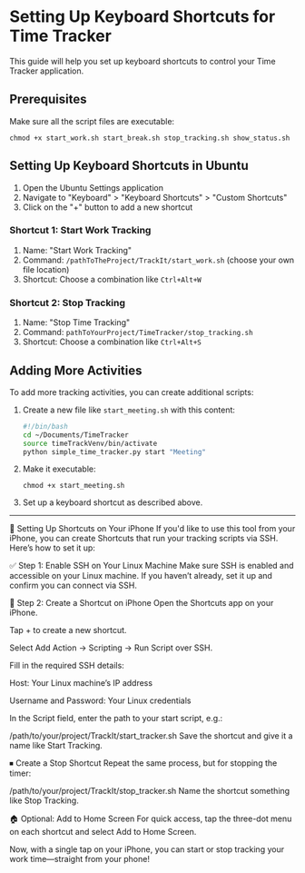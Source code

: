 # Setting Up Keyboard Shortcuts for Time Tracker

This guide will help you set up keyboard shortcuts to control your Time Tracker application.

## Prerequisites

Make sure all the script files are executable:
```
chmod +x start_work.sh start_break.sh stop_tracking.sh show_status.sh
```

## Setting Up Keyboard Shortcuts in Ubuntu

1. Open the Ubuntu Settings application
2. Navigate to "Keyboard" > "Keyboard Shortcuts" > "Custom Shortcuts"
3. Click on the "+" button to add a new shortcut

### Shortcut 1: Start Work Tracking

1. Name: "Start Work Tracking"
2. Command: `/pathToTheProject/TrackIt/start_work.sh` (choose your own file location)
3. Shortcut: Choose a combination like `Ctrl+Alt+W`

### Shortcut 2: Stop Tracking

1. Name: "Stop Time Tracking"
2. Command: `pathToYourProject/TimeTracker/stop_tracking.sh`
3. Shortcut: Choose a combination like `Ctrl+Alt+S`




## Adding More Activities

To add more tracking activities, you can create additional scripts:

1. Create a new file like `start_meeting.sh` with this content:
   ```bash
   #!/bin/bash
   cd ~/Documents/TimeTracker
   source timeTrackVenv/bin/activate
   python simple_time_tracker.py start "Meeting"
   ```

2. Make it executable:
   ```
   chmod +x start_meeting.sh
   ```

3. Set up a keyboard shortcut as described above.


-------------------------------------------------------------------------------------------------------------------------

📱 Setting Up Shortcuts on Your iPhone
If you'd like to use this tool from your iPhone, you can create Shortcuts that run your tracking scripts via SSH. Here’s how to set it up:

✅ Step 1: Enable SSH on Your Linux Machine
Make sure SSH is enabled and accessible on your Linux machine. If you haven’t already, set it up and confirm you can connect via SSH.

📲 Step 2: Create a Shortcut on iPhone
Open the Shortcuts app on your iPhone.

Tap + to create a new shortcut.

Select Add Action → Scripting → Run Script over SSH.

Fill in the required SSH details:

Host: Your Linux machine’s IP address

Username and Password: Your Linux credentials

In the Script field, enter the path to your start script, e.g.:

/path/to/your/project/TrackIt/start_tracker.sh
Save the shortcut and give it a name like Start Tracking.

⏹ Create a Stop Shortcut
Repeat the same process, but for stopping the timer:

/path/to/your/project/TrackIt/stop_tracker.sh
Name the shortcut something like Stop Tracking.

🏠 Optional: Add to Home Screen
For quick access, tap the three-dot menu on each shortcut and select Add to Home Screen.

Now, with a single tap on your iPhone, you can start or stop tracking your work time—straight from your phone!